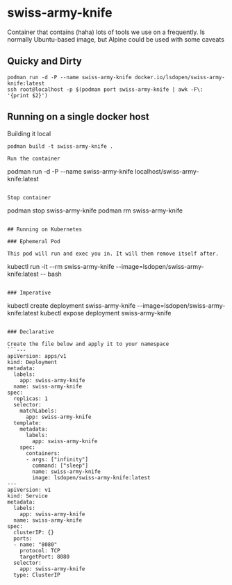 # swiss-army-knife
Container that contains (haha) lots of tools we use on a frequently. Is normally Ubuntu-based image, but Alpine could be used with some caveats

## Quicky and Dirty
```
podman run -d -P --name swiss-army-knife docker.io/lsdopen/swiss-army-knife:latest
ssh root@localhost -p $(podman port swiss-army-knife | awk -F\: '{print $2}')
```

## Running on a single docker host

Building it local
```
podman build -t swiss-army-knife .

Run the container
```
podman run -d -P --name swiss-army-knife localhost/swiss-army-knife:latest
```

Stop container
```
podman stop swiss-army-knife
podman rm swiss-army-knife
```

## Running on Kubernetes

### Ephemeral Pod

This pod will run and exec you in. It will them remove itself after.

```
kubectl run -it --rm swiss-army-knife --image=lsdopen/swiss-army-knife:latest -- bash
```

### Imperative

```
kubectl create deployment swiss-army-knife --image=lsdopen/swiss-army-knife:latest
kubectl expose deployment swiss-army-knife
```

### Declarative

Create the file below and apply it to your namespace
```---
apiVersion: apps/v1
kind: Deployment
metadata:
  labels:
    app: swiss-army-knife
  name: swiss-army-knife
spec:
  replicas: 1
  selector:
    matchLabels:
      app: swiss-army-knife
  template:
    metadata:
      labels:
        app: swiss-army-knife
    spec:
      containers:
      - args: ["infinity"]
        command: ["sleep"]
        name: swiss-army-knife
        image: lsdopen/swiss-army-knife:latest
---
apiVersion: v1
kind: Service
metadata:
  labels:
    app: swiss-army-knife
  name: swiss-army-knife
spec:
  clusterIP: {}
  ports:
  - name: "8080"
    protocol: TCP
    targetPort: 8080
  selector:
    app: swiss-army-knife
  type: ClusterIP
```
